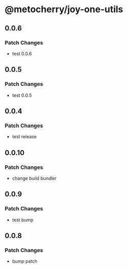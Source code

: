 # @metocherry/joy-one-utils

## 0.0.6

### Patch Changes

- test 0.0.6

## 0.0.5

### Patch Changes

- test 0.0.5

## 0.0.4

### Patch Changes

- test release

## 0.0.10

### Patch Changes

- change build bundler

## 0.0.9

### Patch Changes

- test bump

## 0.0.8

### Patch Changes

- bump patch

